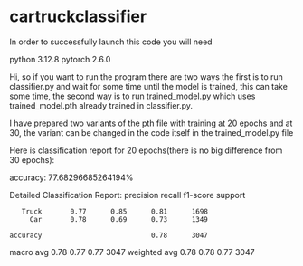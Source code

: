 ﻿# cartruckclassifier
In order to successfully launch this code you will need

python 3.12.8
pytorch 2.6.0

Hi, so if you want to run the program there are two ways
the first is to run classifier.py and wait for some time until the model is trained, this can take some time,
the second way is to run trained_model.py which uses trained_model.pth already trained in classifier.py.

I have prepared two variants of the pth file with training at 20 epochs and at 30,
the variant can be changed in the code itself in the trained_model.py file

Here is classification report for 20 epochs(there is no big difference from 30 epochs):

accuracy: 77.68296685264194%

Detailed Classification Report:
              precision    recall  f1-score   support

       Truck       0.77      0.85      0.81      1698
         Car       0.78      0.69      0.73      1349

    accuracy                           0.78      3047
   macro avg       0.78      0.77      0.77      3047
weighted avg       0.78      0.78      0.77      3047
